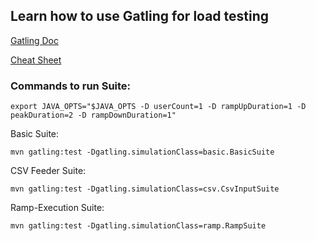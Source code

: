 ## Learn how to use Gatling for load testing

[Gatling Doc](https://gatling.io/docs/current/cheat-sheet/)

[Cheat Sheet](https://gatling.io/docs/2.3/cheat-sheet/)

### Commands to run Suite:


```
export JAVA_OPTS="$JAVA_OPTS -D userCount=1 -D rampUpDuration=1 -D peakDuration=2 -D rampDownDuration=1"
```

Basic Suite:

```
mvn gatling:test -Dgatling.simulationClass=basic.BasicSuite
```

CSV Feeder Suite:

```
mvn gatling:test -Dgatling.simulationClass=csv.CsvInputSuite
```

Ramp-Execution Suite:

```
mvn gatling:test -Dgatling.simulationClass=ramp.RampSuite
```

